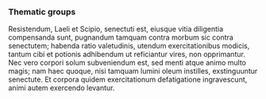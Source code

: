 ### Thematic groups

Resistendum, Laeli et Scipio, senectuti est, eiusque vitia diligentia compensanda sunt, pugnandum tamquam contra morbum sic contra senectutem; habenda ratio valetudinis, utendum exercitationibus modicis, tantum cibi et potionis adhibendum ut reficiantur vires, non opprimantur. Nec vero corpori solum subveniendum est, sed menti atque animo multo magis; nam haec quoque, nisi tamquam lumini oleum instilles, exstinguuntur senectute. Et corpora quidem exercitationum defatigatione ingravescunt, animi autem exercendo levantur. 
